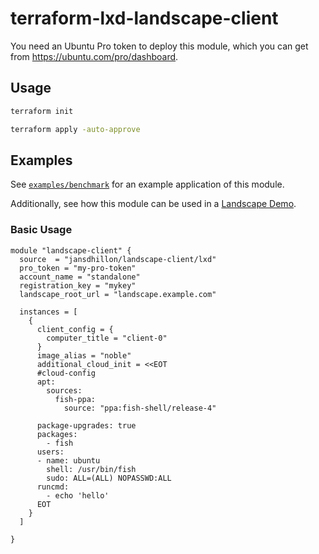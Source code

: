 # terraform-lxd-landscape-client

You need an Ubuntu Pro token to deploy this module, which you can get from <https://ubuntu.com/pro/dashboard>.

## Usage

```sh
terraform init
```

```sh
terraform apply -auto-approve
```

## Examples

See [`examples/benchmark`](./examples/benchmark/) for an example application of this module.

Additionally, see how this module can be used in a [Landscape Demo](https://github.com/jansdhillon/landscape-demo/blob/main/client/main.tf).

### Basic Usage

```hcl
module "landscape-client" {
  source  = "jansdhillon/landscape-client/lxd"
  pro_token = "my-pro-token"
  account_name = "standalone"
  registration_key = "mykey"
  landscape_root_url = "landscape.example.com"

  instances = [
    {
      client_config = {
        computer_title = "client-0"
      }
      image_alias = "noble"
      additional_cloud_init = <<EOT
      #cloud-config
      apt:
        sources:
          fish-ppa:
            source: "ppa:fish-shell/release-4"

      package-upgrades: true
      packages:
        - fish
      users:
      - name: ubuntu
        shell: /usr/bin/fish
        sudo: ALL=(ALL) NOPASSWD:ALL
      runcmd:
        - echo 'hello'
      EOT
    }
  ]
  
}
```
